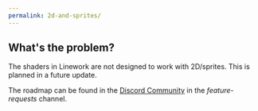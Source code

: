 ```yaml
---
permalink: 2d-and-sprites/
---
```


## What's the problem?

The shaders in Linework are not designed to work with 2D/sprites. This is planned in a future update. 

The roadmap can be found in the [Discord Community](https://discord.com/invite/cFfQGzQdPn) in the *feature-requests* channel.